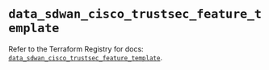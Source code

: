 # `data_sdwan_cisco_trustsec_feature_template`

Refer to the Terraform Registry for docs: [`data_sdwan_cisco_trustsec_feature_template`](https://registry.terraform.io/providers/ciscodevnet/sdwan/0.8.0/docs/data-sources/cisco_trustsec_feature_template).

